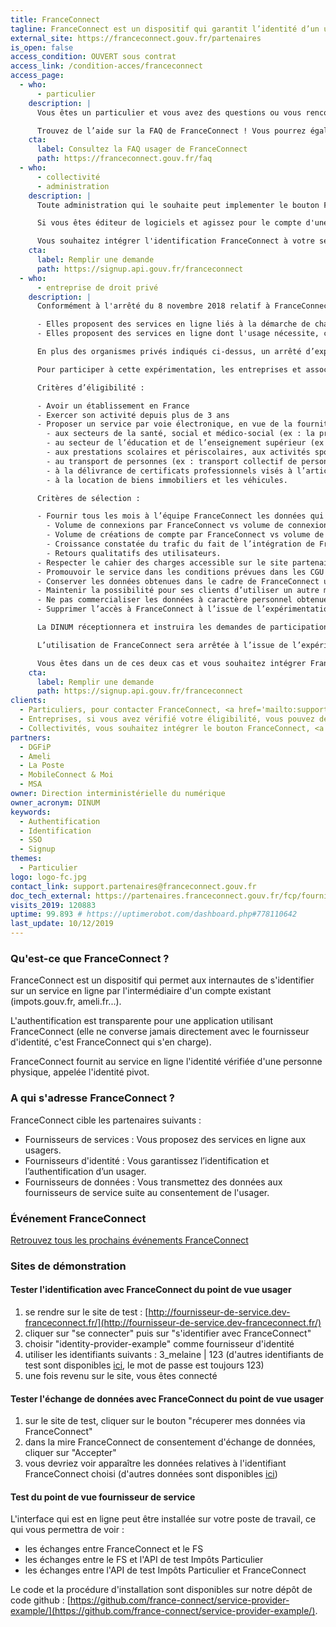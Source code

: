 ```yaml
---
title: FranceConnect
tagline: FranceConnect est un dispositif qui garantit l’identité d’un usager en se reposant sur des comptes certifiés existants.
external_site: https://franceconnect.gouv.fr/partenaires
is_open: false
access_condition: OUVERT sous contrat
access_link: /condition-acces/franceconnect
access_page:
  - who:
      - particulier
    description: |
      Vous êtes un particulier et vous avez des questions ou vous rencontrez des difficultés à utiliser FranceConnect ?

      Trouvez de l’aide sur la FAQ de FranceConnect ! Vous pourrez également contacter le support FranceConnect si vous ne trouvez pas la réponse à votre question.
    cta:
      label: Consultez la FAQ usager de FranceConnect
      path: https://franceconnect.gouv.fr/faq
  - who:
      - collectivité
      - administration
    description: |
      Toute administration qui le souhaite peut implementer le bouton FranceConnect pour permettre à ses utilisateurs de s'identifier sur ses services en ligne. Dans votre demande d'habilitation, il vous suffira donc de citer [l'arrêté du 8 novembre 2018 relatif à FranceConnect](https://www.legifrance.gouv.fr/affichTexte.do?cidTexte=JORFTEXT000037611479).

      Si vous êtes éditeur de logiciels et agissez pour le compte d'une administration ou d'une collectivité, vous pouvez remplir une demande vous même pour l'entité que vous représentez. Vous devrez simplement renseigner les informations de contact du responsable de traitement et du délégué à la protection des données de l'entité pour laquelle vous opérez.

      Vous souhaitez intégrer l'identification FranceConnect à votre service en ligne ?
    cta:
      label: Remplir une demande
      path: https://signup.api.gouv.fr/franceconnect
  - who:
      - entreprise de droit privé
    description: |
      Conformément à l'arrêté du 8 novembre 2018 relatif à FranceConnect, les entreprises ou associations peuvent intégrer FranceConnect dans les cas suivants :

      - Elles proposent des services en ligne liés à la démarche de changement d'adresse et uniquement pour ces services
      - Elles proposent des services en ligne dont l'usage nécessite, conformément à un texte règlementaire la vérification de l'identité de leurs utilisateurs.

      En plus des organismes privés indiqués ci-dessus, un arrêté d’expérimentation relatif à FranceConnect permet à certaines entreprises ou associations de tester durant un an l’intégration de FranceConnect. Cette expérimentation, menée avec un nombre maximal de cent personnes morales, vise à déterminer les nouveaux secteurs d’activité qui trouveraient un bénéfice à utiliser FranceConnect afin d’améliorer les services rendus à leurs utilisateurs. Elle s’inscrit dans les conditions et avec les mêmes garanties que celles fixées par l’arrêté du 8 novembre 2018.

      Pour participer à cette expérimentation, les entreprises et associations participantes doivent répondre aux critères suivants :

      Critères d’éligibilité :

      - Avoir un établissement en France
      - Exercer son activité depuis plus de 3 ans
      - Proposer un service par voie électronique, en vue de la fourniture, de l'échange ou du partage d'un bien ou d'un service, qui concourent :
        - aux secteurs de la santé, social et médico-social (ex : la prise de rendez-vous, la constitution du dossier patient ou le parcours de soin) ;
        - au secteur de l’éducation et de l’enseignement supérieur (ex : établissements privés, enseignement à distance, apprentissage) ;
        - aux prestations scolaires et périscolaires, aux activités sportives ou socioculturelles (ex : centres de loisirs, clubs sportifs) ;
        - au transport de personnes (ex : transport collectif de personnes, co-voiturage) ;
        - à la délivrance de certificats professionnels visés à l’article L. 6113-1 du code du travail ;
        - à la location de biens immobiliers et les véhicules.

      Critères de sélection :

      - Fournir tous les mois à l’équipe FranceConnect les données qui permettront de mesurer la valeur ajoutée de FranceConnect :
        - Volume de connexions par FranceConnect vs volume de connexions global
        - Volume de créations de compte par FranceConnect vs volume de créations de comptes global
        - Croissance constatée du trafic du fait de l’intégration de FranceConnect,
        - Retours qualitatifs des utilisateurs.
      - Respecter le cahier des charges accessible sur le site partenaire FranceConnect. Il comprend l’ensemble des prérequis techniques, ergonomiques, de sécurité et fonctionnels à respecter. Toute demande de mise en production du dispositif FranceConnect fait l’objet d’une vérification du parcours de connexion par l’équipe FranceConnect qui contrôle également le respect des exigences précisées dans le cahier des charges.
      - Promouvoir le service dans les conditions prévues dans les CGU FS ;
      - Conserver les données obtenues dans le cadre de FranceConnect uniquement le temps de la relation contractuelle avec leur utilisateur et selon les conditions et garanties fixées dans l’arrêté du 8 novembre 2018 ;
      - Maintenir la possibilité pour ses clients d’utiliser un autre moyen d’authentification que FranceConnect ;
      - Ne pas commercialiser les données à caractère personnel obtenues dans le cadre du raccordement à FranceConnect et ne pas les transférer hors de l’Union européenne ;
      - Supprimer l’accès à FranceConnect à l’issue de l’expérimentation et détruire les données obtenues dans le cadre de l’expérimentation.

      La DINUM réceptionnera et instruira les demandes de participation à l’expérimentation. Elle sélectionnera au maximum 100 entreprises répondant aux critères d’éligibilité et de sélection cités ci-dessus selon leur ordre d’arrivée, l’activité concernée de façon à constituer un panel représentatif de personnes morales participant à l’expérimentation. Chaque candidature fait l’objet d’une analyse par le service juridique de la DINUM et l’équipe FranceConnect, afin de s’assurer de la pertinence et de la cohérence des données demandées par le fournisseur de service en ligne avec l’usage d’authentification. Les candidats inéligibles, les dossiers incomplets ou les dossiers ne remplissant pas les critères de sélection mentionnés ci-dessus seront écartés.

      L’utilisation de FranceConnect sera arrêtée à l’issue de l’expérimentation. Un bilan qualitatif et quantitatif en sera effectué avant la fin de l’expérimentation pour en tirer les conclusions et décider de l’ouverture ou pas de FranceConnect aux acteurs privés pour lesquels elle aura été concluante (forte utilisation de FranceConnect, valeur ajoutée perçue pour les utilisateurs des services en ligne expérimentateurs).

      Vous êtes dans un de ces deux cas et vous souhaitez intégrer FranceConnect à votre service en ligne ?
    cta:
      label: Remplir une demande
      path: https://signup.api.gouv.fr/franceconnect
clients:
  - Particuliers, pour contacter FranceConnect, <a href='mailto:support@franceconnect.gouv.fr'>cliquez ici</a>
  - Entreprises, si vous avez vérifié votre éligibilité, vous pouvez demander à <a href='https://signup.api.gouv.fr/franceconnect'>intégrer le bouton FranceConnect</a>.
  - Collectivités, vous souhaitez intégrer le bouton FranceConnect, <a href='https://signup.api.gouv.fr/franceconnect'>faites votre demande d'accès</a>
partners:
  - DGFiP
  - Ameli
  - La Poste
  - MobileConnect & Moi
  - MSA
owner: Direction interministérielle du numérique
owner_acronym: DINUM
keywords:
  - Authentification
  - Identification
  - SSO
  - Signup
themes:
  - Particulier
logo: logo-fc.jpg
contact_link: support.partenaires@franceconnect.gouv.fr
doc_tech_external: https://partenaires.franceconnect.gouv.fr/fcp/fournisseur-service
visits_2019: 120883
uptime: 99.893 # https://uptimerobot.com/dashboard.php#778110642
last_update: 10/12/2019
---
```


### Qu'est-ce que FranceConnect ?

FranceConnect est un dispositif qui permet aux internautes de s'identifier sur un service en ligne par l'intermédiaire d'un compte existant (impots.gouv.fr, ameli.fr...).

L'authentification est transparente pour une application utilisant FranceConnect (elle ne converse jamais directement avec le fournisseur d'identité, c'est FranceConnect qui s'en charge).

FranceConnect fournit au service en ligne l'identité vérifiée d'une personne physique, appelée l'identité pivot.

### A qui s'adresse FranceConnect ?

FranceConnect cible les partenaires suivants :

- Fournisseurs de services : Vous proposez des services en ligne aux usagers.
- Fournisseurs d'identité : Vous garantissez l’identification et l’authentification d’un usager.
- Fournisseurs de données : Vous transmettez des données aux fournisseurs de service suite au consentement de l'usager.

### Événement FranceConnect

[Retrouvez tous les prochains événements FranceConnect](https://partenaires.franceconnect.gouv.fr/evenements)

### Sites de démonstration

#### Tester l'identification avec FranceConnect du point de vue usager

1. se rendre sur le site de test : [http://fournisseur-de-service.dev-franceconnect.fr/](http://fournisseur-de-service.dev-franceconnect.fr/)
2. cliquer sur "se connecter" puis sur "s'identifier avec FranceConnect"
3. choisir "identity-provider-example" comme fournisseur d'identité
4. utiliser les identifiants suivants : 3_melaine \| 123 (d'autres identifiants de test sont disponibles [ici](https://github.com/france-connect/identity-provider-example/blob/master/database.csv), le mot de passe est toujours 123)
5. une fois revenu sur le site, vous êtes connecté

#### Tester l'échange de données avec FranceConnect du point de vue usager

1. sur le site de test, cliquer sur le bouton "récuperer mes données via FranceConnect"
2. dans la mire FranceConnect de consentement d'échange de données, cliquer sur "Accepter"
3. vous devriez voir apparaître les données relatives à l'identifiant FranceConnect choisi (d'autres données sont disponibles [ici](https://github.com/france-connect/data-provider-example/blob/master/database.csv))

#### Test du point de vue fournisseur de service

L'interface qui est en ligne peut être installée sur votre poste de travail, ce qui vous permettra de voir :

- les échanges entre FranceConnect et le FS
- les échanges entre le FS et l'API de test Impôts Particulier
- les échanges entre l'API de test Impôts Particulier et FranceConnect

Le code et la procédure d'installation sont disponibles sur notre dépôt de code github : [https://github.com/france-connect/service-provider-example/](https://github.com/france-connect/service-provider-example/).
